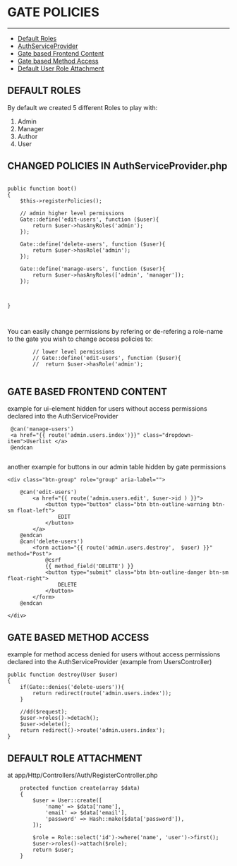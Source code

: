 # GATE POLICIES

---

- [Default Roles](#section-1)
- [AuthServiceProvider](#section-2)
- [Gate based Frontend Content](#section-3)
- [Gate based Method Access](#section-4)
- [Default User Role Attachment](#section-5)

##### <a name="section-1"></a>
## DEFAULT ROLES
By default we created 5 different Roles to play with:

1. Admin
2. Manager
3. Author
4. User


##### <a name="section-2"></a>
## CHANGED POLICIES IN AuthServiceProvider.php

````

public function boot()
{
    $this->registerPolicies();

    // admin higher level permissions
    Gate::define('edit-users', function ($user){
        return $user->hasAnyRoles('admin');
    });

    Gate::define('delete-users', function ($user){
        return $user->hasRole('admin');
    });

    Gate::define('manage-users', function ($user){
        return $user->hasAnyRoles(['admin', 'manager']);
    });



}

    
`````
You can easily change permissions by refering or de-refering a role-name to the gate you wish to change access policies to:

``````
        // lower level permissions
        // Gate::define('edit-users', function ($user){
        //  return $user->hasRole('admin');
        
``````


##### <a name="section-3"></a>
## GATE BASED FRONTEND CONTENT

example for ui-element hidden for users without access permissions declared into the AuthServiceProvider
``````
 @can('manage-users')
 <a href="{{ route('admin.users.index')}}" class="dropdown-item">Userlist </a>
 @endcan
       
``````

another example for buttons in our admin table hidden by gate permissions
```````
<div class="btn-group" role="group" aria-label="">
    
    @can('edit-users')
        <a href="{{ route('admin.users.edit', $user->id ) }}">
            <button type="button" class="btn btn-outline-warning btn-sm float-left">
                EDIT
            </button>
        </a>
    @endcan
    @can('delete-users')
        <form action="{{ route('admin.users.destroy',  $user) }}" method="Post">
            @csrf
            {{ method_field('DELETE') }}
            <button type="submit" class="btn btn-outline-danger btn-sm float-right">
                DELETE
            </button>
        </form>
    @endcan
    
</div>
```````

##### <a name="section-4"></a>
## GATE BASED METHOD ACCESS

example for method access denied for users without access permissions declared into the AuthServiceProvider (example from UsersController)


    public function destroy(User $user)
    {
        if(Gate::denies('delete-users')){
            return redirect(route('admin.users.index'));
        }

        //dd($request);
        $user->roles()->detach();
        $user->delete();
        return redirect()->route('admin.users.index');
    }
    
    
    
##### <a name="section-5"></a>
## DEFAULT ROLE ATTACHMENT

at app/Http/Controllers/Auth/RegisterController.php

``````
    protected function create(array $data)
    {
        $user = User::create([
            'name' => $data['name'],
            'email' => $data['email'],
            'password' => Hash::make($data['password']),
        ]);

        $role = Role::select('id')->where('name', 'user')->first();
        $user->roles()->attach($role);
        return $user;
    }

``````
